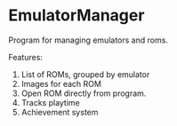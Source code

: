 # EmulatorManager

Program for managing emulators and roms.

Features:
1. List of ROMs, grouped by emulator
2. Images for each ROM
3. Open ROM directly from program.
4. Tracks playtime
5. Achievement system
